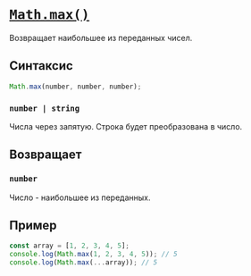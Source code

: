 # [`Math.max()`](../index.md)

Возвращает наибольшее из переданных чисел.

## Синтаксис

```js
Math.max(number, number, number);
```

### `number | string`

Числа через запятую. Строка будет преобразована в число.

## Возвращает

### `number`

Число - наибольшее из переданных.

## Пример

```js
const array = [1, 2, 3, 4, 5];
console.log(Math.max(1, 2, 3, 4, 5)); // 5
console.log(Math.max(...array)); // 5
```
